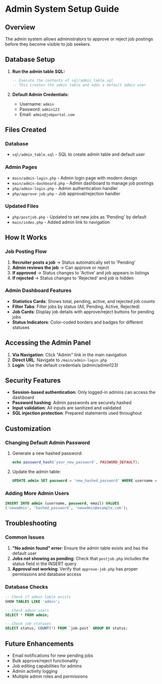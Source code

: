 # Admin System Setup Guide

## Overview
The admin system allows administrators to approve or reject job postings before they become visible to job seekers.

## Database Setup

1. **Run the admin table SQL:**
   ```sql
   -- Execute the contents of sql/admin_table.sql
   -- This creates the admin table and adds a default admin user
   ```

2. **Default Admin Credentials:**
   - Username: `admin`
   - Password: `admin123`
   - Email: `admin@jobportal.com`

## Files Created

### Database
- `sql/admin_table.sql` - SQL to create admin table and default user

### Admin Pages
- `main/admin-login.php` - Admin login page with modern design
- `main/admin-dashboard.php` - Admin dashboard to manage job postings
- `php/admin-login.php` - Admin authentication handler
- `php/approve-job.php` - Job approval/rejection handler

### Updated Files
- `php/postjob.php` - Updated to set new jobs as 'Pending' by default
- `main/index.php` - Added admin link to navigation

## How It Works

### Job Posting Flow
1. **Recruiter posts a job** → Status automatically set to 'Pending'
2. **Admin reviews the job** → Can approve or reject
3. **If approved** → Status changes to 'Active' and job appears in listings
4. **If rejected** → Status changes to 'Rejected' and job is hidden

### Admin Dashboard Features
- **Statistics Cards**: Shows total, pending, active, and rejected job counts
- **Filter Tabs**: Filter jobs by status (All, Pending, Active, Rejected)
- **Job Cards**: Display job details with approve/reject buttons for pending jobs
- **Status Indicators**: Color-coded borders and badges for different statuses

## Accessing the Admin Panel

1. **Via Navigation**: Click "Admin" link in the main navigation
2. **Direct URL**: Navigate to `/main/admin-login.php`
3. **Login**: Use the default credentials (admin/admin123)

## Security Features

- **Session-based authentication**: Only logged-in admins can access the dashboard
- **Password hashing**: Admin passwords are securely hashed
- **Input validation**: All inputs are sanitized and validated
- **SQL injection protection**: Prepared statements used throughout

## Customization

### Changing Default Admin Password
1. Generate a new hashed password:
   ```php
   echo password_hash('your_new_password', PASSWORD_DEFAULT);
   ```
2. Update the admin table:
   ```sql
   UPDATE admin SET password = 'new_hashed_password' WHERE username = 'admin';
   ```

### Adding More Admin Users
```sql
INSERT INTO admin (username, password, email) VALUES 
('newadmin', 'hashed_password', 'newadmin@example.com');
```

## Troubleshooting

### Common Issues
1. **"No admin found" error**: Ensure the admin table exists and has the default user
2. **Jobs not showing as pending**: Check that `postjob.php` includes the status field in the INSERT query
3. **Approval not working**: Verify that `approve-job.php` has proper permissions and database access

### Database Checks
```sql
-- Check if admin table exists
SHOW TABLES LIKE 'admin';

-- Check admin users
SELECT * FROM admin;

-- Check job statuses
SELECT status, COUNT(*) FROM `job-post` GROUP BY status;
```

## Future Enhancements

- Email notifications for new pending jobs
- Bulk approve/reject functionality
- Job editing capabilities for admins
- Admin activity logging
- Multiple admin roles and permissions 